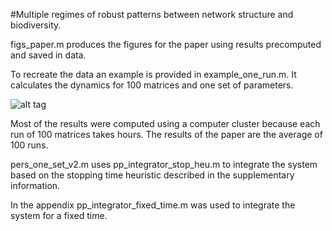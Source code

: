 #Multiple regimes of robust patterns between network structure and biodiversity.

figs_paper.m produces the figures for the paper using results precomputed and saved in 
data.

To recreate the data an example is provided in example_one_run.m. It calculates the dynamics for 100 matrices and one set of parameters.

![alt tag](https://github.com/lfjover/networks_params/blob/master/bio_one_set.png)

Most of the results were computed using a computer cluster because each run of 100 matrices takes hours. The results of the paper are the average of 100 runs.

pers_one_set_v2.m uses pp_integrator_stop_heu.m to integrate  the system based on the stopping time heuristic described in the supplementary information.

In the appendix pp_integrator_fixed_time.m was used to integrate the system for a fixed time.
